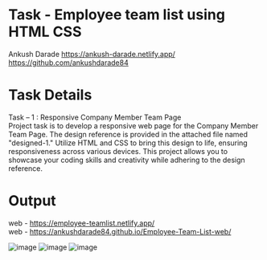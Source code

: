 # Task - Employee team list using HTML CSS

Ankush Darade
https://ankush-darade.netlify.app/
https://github.com/ankushdarade84

# Task Details
Task – 1 : Responsive Company Member Team Page <br>
Project task is to develop a responsive web page for the Company Member Team Page. The 
design reference is provided in the attached file named "designed-1." Utilize HTML and CSS to bring 
this design to life, ensuring responsiveness across various devices. This project allows you to showcase 
your coding skills and creativity while adhering to the design reference.

# Output
web - https://employee-teamlist.netlify.app/ <br>
web - https://ankushdarade84.github.io/Employee-Team-List-web/

![image](https://github.com/ankushdarade84/Employee-Team-List-web/assets/82811718/3f23093d-0711-4d68-bb09-3a957d39acdd)
![image](https://github.com/ankushdarade84/Employee-Team-List-web/assets/82811718/2d846169-b978-44a0-9f96-3cf0f3d91258)
![image](https://github.com/ankushdarade84/Employee-Team-List-web/assets/82811718/bb75d04a-e5e0-4419-becf-49df21fda91c)


